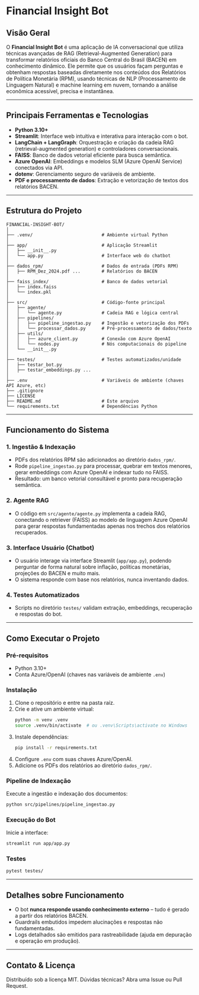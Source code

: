 # Financial Insight Bot

## Visão Geral

O **Financial Insight Bot** é uma aplicação de IA conversacional que utiliza técnicas avançadas de RAG (Retrieval-Augmented Generation) para transformar relatórios oficiais do Banco Central do Brasil (BACEN) em conhecimento dinâmico. Ele permite que os usuários façam perguntas e obtenham respostas baseadas diretamente nos conteúdos dos Relatórios de Política Monetária (RPM), usando técnicas de NLP (Processamento de Linguagem Natural) e machine learning em nuvem, tornando a análise econômica acessível, precisa e instantânea.

---

## Principais Ferramentas e Tecnologias

- **Python 3.10+**
- **Streamlit**: Interface web intuitiva e interativa para interação com o bot.
- **LangChain + LangGraph**: Orquestração e criação da cadeia RAG (retrieval-augmented generation) e controladores conversacionais.
- **FAISS**: Banco de dados vetorial eficiente para busca semântica.
- **Azure OpenAI**: Embeddings e modelos SLM (Azure OpenAI Service) conectados via API.
- **dotenv**: Gerenciamento seguro de variáveis de ambiente.
- **PDF e processamento de dados**: Extração e vetorização de textos dos relatórios BACEN.

---

## Estrutura do Projeto

```
FINANCIAL-INSIGHT-BOT/
│
├── .venv/                          # Ambiente virtual Python
│
├── app/                            # Aplicação Streamlit
│   ├── __init__.py
│   └── app.py                      # Interface web do chatbot
│
├── dados_rpm/                      # Dados de entrada (PDFs RPM)
│   ├── RPM_Dez_2024.pdf ...        # Relatórios do BACEN
│
├── faiss_index/                    # Banco de dados vetorial
│   ├── index.faiss
│   └── index.pkl
│
├── src/                            # Código-fonte principal
│   ├── agente/
│   │   └── agente.py               # Cadeia RAG e lógica central
│   ├── pipelines/
│   │   ├── pipeline_ingestao.py    # Ingestão e vetorização dos PDFs
│   │   └── processar_dados.py      # Pré-processamento de dados/texto
│   ├── utils/
│   │   ├── azure_client.py         # Conexão com Azure OpenAI
│   │   └── nodes.py                # Nós computacionais do pipeline
│   └── __init__.py
│
├── testes/                         # Testes automatizados/unidade
│   ├── testar_bot.py
│   ├── testar_embeddings.py ...
│
├── .env                            # Variáveis de ambiente (chaves API Azure, etc)
├── .gitignore
├── LICENSE
├── README.md                       # Este arquivo
└── requirements.txt                # Dependências Python
```

---

## Funcionamento do Sistema

### 1. Ingestão & Indexação
- PDFs dos relatórios RPM são adicionados ao diretório `dados_rpm/`.
- Rode `pipeline_ingestao.py` para processar, quebrar em textos menores, gerar embeddings com Azure OpenAI e indexar tudo no FAISS.
- Resultado: um banco vetorial consultável e pronto para recuperação semântica.

### 2. Agente RAG
- O código em `src/agente/agente.py` implementa a cadeia RAG, conectando o retriever (FAISS) ao modelo de linguagem Azure OpenAI para gerar respostas fundamentadas apenas nos trechos dos relatórios recuperados.

### 3. Interface Usuário (Chatbot)
- O usuário interage via interface Streamlit (`app/app.py`), podendo perguntar de forma natural sobre inflação, políticas monetárias, projeções do BACEN e muito mais.
- O sistema responde com base nos relatórios, nunca inventando dados.

### 4. Testes Automatizados
- Scripts no diretório `testes/` validam extração, embeddings, recuperação e respostas do bot.

---

## Como Executar o Projeto

### Pré-requisitos
- Python 3.10+
- Conta Azure/OpenAI (chaves nas variáveis de ambiente `.env`)

### Instalação
1. Clone o repositório e entre na pasta raíz.
2. Crie e ative um ambiente virtual:
   ```bash
   python -m venv .venv
   source .venv/bin/activate  # ou .venv\Scripts\activate no Windows
   ```
3. Instale dependências:
   ```bash
   pip install -r requirements.txt
   ```
4. Configure `.env` com suas chaves Azure/OpenAI.
5. Adicione os PDFs dos relatórios ao diretório `dados_rpm/`.

### Pipeline de Indexação
Execute a ingestão e indexação dos documentos:
```bash
python src/pipelines/pipeline_ingestao.py
```

### Execução do Bot
Inicie a interface:
```bash
streamlit run app/app.py
```

### Testes
```bash
pytest testes/
```

---

## Detalhes sobre Funcionamento

- O bot **nunca responde usando conhecimento externo** – tudo é gerado a partir dos relatórios BACEN.
- Guardrails embutidos impedem alucinações e respostas não fundamentadas.
- Logs detalhados são emitidos para rastreabilidade (ajuda em depuração e operação em produção).

---

## Contato & Licença

Distribuído sob a licença MIT.
Dúvidas técnicas? Abra uma Issue ou Pull Request.